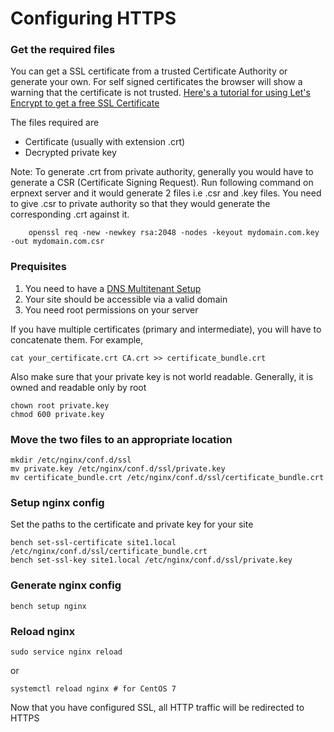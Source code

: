 <!-- base_template: frappe_io/www/frappe/frappe_base.html --><!-- add-breadcrumbs -->
# Configuring HTTPS

### Get the required files

You can get a SSL certificate from a trusted Certificate Authority or generate your own. For self signed certificates the browser will show a warning that the certificate is not trusted. [Here's a tutorial for using Let's Encrypt to get a free SSL Certificate](lets-encrypt-ssl-setup.html)

The files required are

* Certificate (usually with extension .crt)
* Decrypted private key
	
Note: To generate .crt from private authority, generally you would have to generate a CSR (Certificate Signing Request). Run following command on erpnext server and it would generate 2 files i.e .csr and .key files. You need to give .csr to private authority so that they would generate the corresponding .crt against it.
	
		openssl req -new -newkey rsa:2048 -nodes -keyout mydomain.com.key -out mydomain.com.csr

### Prequisites

1. You need to have a [DNS Multitenant Setup](https://frappe.io/docs/user/en/bench/guides/setup-multitenancy)
2. Your site should be accessible via a valid domain
3. You need root permissions on your server

If you have multiple certificates (primary and intermediate), you will have to concatenate them. For example,

	cat your_certificate.crt CA.crt >> certificate_bundle.crt

Also make sure that your private key is not world readable. Generally, it is owned and readable only by root

	chown root private.key
	chmod 600 private.key

### Move the two files to an appropriate location

	mkdir /etc/nginx/conf.d/ssl
	mv private.key /etc/nginx/conf.d/ssl/private.key
	mv certificate_bundle.crt /etc/nginx/conf.d/ssl/certificate_bundle.crt

### Setup nginx config

Set the paths to the certificate and private key for your site
	
	bench set-ssl-certificate site1.local /etc/nginx/conf.d/ssl/certificate_bundle.crt
	bench set-ssl-key site1.local /etc/nginx/conf.d/ssl/private.key

### Generate nginx config
	
	bench setup nginx

### Reload nginx
	
	sudo service nginx reload

or

	systemctl reload nginx # for CentOS 7 

Now that you have configured SSL, all HTTP traffic will be redirected to HTTPS
